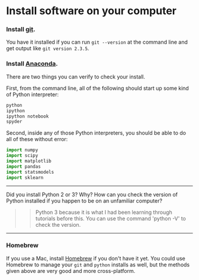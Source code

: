 # Install software on your computer


### Install [git](http://git-scm.com/).

You have it installed if you can run `git --version` at the command
line and get output like `git version 2.3.5`.


### Install [Anaconda](http://continuum.io/downloads).

There are two things you can verify to check your install.

First, from the command line, all of the following should start up
some kind of Python interpreter:

```bash
python
ipython
ipython notebook
spyder
```

Second, inside any of those Python interpreters, you should be able to
do all of these without error:

```python
import numpy
import scipy
import matplotlib
import pandas
import statsmodels
import sklearn
```

---

Did you install Python 2 or 3? Why? How can you check the version of Python installed if you happen to be on an unfamiliar computer?

>> Python 3 because it is what I had been learning through tutorials before this. You can use the command 'python -V' to check the version.

---


### Homebrew

If you use a Mac, install [Homebrew](http://brew.sh/) if you don't
have it yet. You could use Homebrew to manage your `git` and `python`
installs as well, but the methods given above are very good and more
cross-platform.
